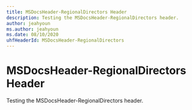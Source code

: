 ```yaml
---
title: MSDocsHeader-RegionalDirectors Header
description: Testing the MSDocsHeader-RegionalDirectors header.
author: jeahyoun
ms.author: jeahyoun
ms.date: 08/10/2020
uhfHeaderId: MSDocsHeader-RegionalDirectors
---
```


# MSDocsHeader-RegionalDirectors Header

Testing the MSDocsHeader-RegionalDirectors header.
